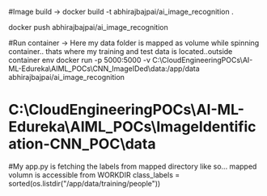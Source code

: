 #Image build -> 
docker build -t abhirajbajpai/ai_image_recognition .

docker push abhirajbajpai/ai_image_recognition

#Run container ->  Here my data folder is mapped as volume while spinning container.. thats where my training and test data is located..outside container env
docker run -p 5000:5000 -v C:\CloudEngineeringPOCs\AI-ML-Edureka\AIML_POCs\CNN_ImageIDed\data:/app/data abhirajbajpai/ai_image_recognition
# C:\CloudEngineeringPOCs\AI-ML-Edureka\AIML_POCs\ImageIdentification-CNN_POC\data
#My app.py is fetching the labels from mapped directory like so... mapped volumn is accessible from WORKDIR
class_labels = sorted(os.listdir("/app/data/training/people"))        
